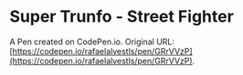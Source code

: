 # Super Trunfo  - Street Fighter

A Pen created on CodePen.io. Original URL: [https://codepen.io/rafaelalvestls/pen/GRrVVzP](https://codepen.io/rafaelalvestls/pen/GRrVVzP).


